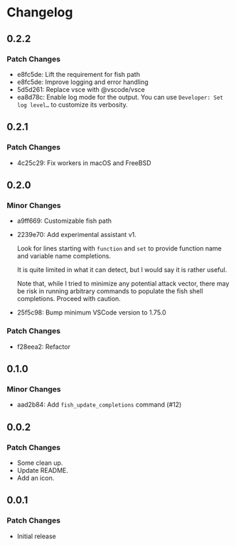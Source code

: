 # Changelog

## 0.2.2

### Patch Changes

- e8fc5de: Lift the requirement for fish path
- e8fc5de: Improve logging and error handling
- 5d5d261: Replace vsce with @vscode/vsce
- ea8d78c: Enable log mode for the output. You can use `Developer: Set log level…` to customize its verbosity.

## 0.2.1

### Patch Changes

- 4c25c29: Fix workers in macOS and FreeBSD

## 0.2.0

### Minor Changes

- a9ff669: Customizable fish path
- 2239e70: Add experimental assistant v1.

  Look for lines starting with `function` and `set` to provide function name and
  variable name completions.

  It is quite limited in what it can detect, but I would say it is rather useful.

  Note that, while I tried to minimize any potential attack vector, there may be
  risk in running arbitrary commands to populate the fish shell completions.
  Proceed with caution.

- 25f5c98: Bump minimum VSCode version to 1.75.0

### Patch Changes

- f28eea2: Refactor

## 0.1.0

### Minor Changes

- aad2b84: Add `fish_update_completions` command (#12)

## 0.0.2

### Patch Changes

- Some clean up.
- Update README.
- Add an icon.

## 0.0.1

### Patch Changes

- Initial release
